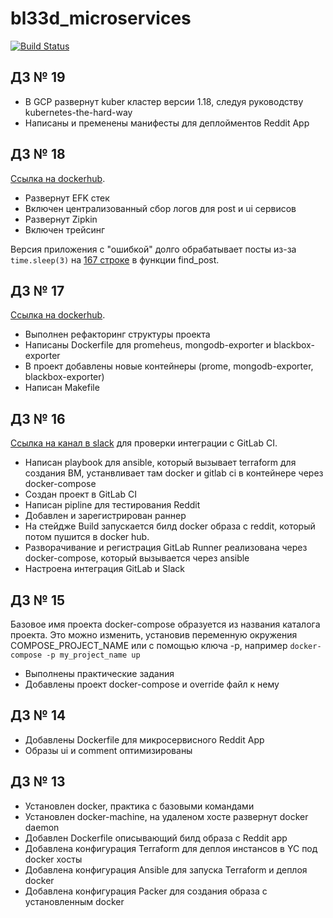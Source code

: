 # bl33d_microservices

[![Build Status](https://travis-ci.com/Otus-DevOps-2020-08/bl33d_microservices.svg?branch=master)](https://travis-ci.com/Otus-DevOps-2020-08/bl33d_microservices)

## ДЗ № 19

- В GCP развернут kuber кластер версии 1.18, следуя руководству kubernetes-the-hard-way
- Написаны и пременены манифесты для деплойментов Reddit App

## ДЗ № 18

[Ссылка на dockerhub](https://hub.docker.com/u/tomorrowcanw8).

- Развернут EFK стек
- Включен централизованный сбор логов для post и ui сервисов
- Развернут Zipkin
- Включен трейсинг

Версия приложения с "ошибкой" долго обрабатывает посты из-за `time.sleep(3)` на [167 строке](https://github.com/Artemmkin/bugged-code/blob/master/post-py/post_app.py#L167) в функции find_post.

## ДЗ № 17

[Ссылка на dockerhub](https://hub.docker.com/u/tomorrowcanw8).

- Выполнен рефакторинг структуры проекта
- Написаны Dockerfile для promeheus, mongodb-exporter и blackbox-exporter
- В проект добавлены новые контейнеры (prome, mongodb-exporter, blackbox-exporter)
- Написан Makefile

## ДЗ № 16

[Ссылка на канал в slack](https://app.slack.com/client/T6HR0TUP3/C01AGQLQVQU) для проверки интеграции с GitLab CI.

- Написан playbook для ansible, который вызывает terraform для создания ВМ, устанвливает там docker и gitlab ci в контейнере через docker-compose
- Создан проект в GitLab CI
- Написан pipline для тестирования Reddit
- Добавлен и зарегистрирован раннер
- На стейдже Build запускается билд docker образа с reddit, который потом пушится в docker hub.
- Разворачивание и регистрация GitLab Runner реализована через docker-compose, который вызывается через ansible
- Настроена интеграция GitLab и Slack

## ДЗ № 15

Базовое имя проекта docker-compose образуется из названия каталога проекта.
Это можно изменить, установив переменную окружения COMPOSE_PROJECT_NAME или с помощью ключа -p, например `docker-compose -p my_project_name up`

- Выполнены практические задания
- Добавлены проект docker-compose и override файл к нему

## ДЗ № 14

- Добавлены Dockerfile для микросервисного Reddit App
- Образы ui и comment оптимизированы

## ДЗ № 13

- Установлен docker, практика с базовыми командами
- Установлен docker-machine, на удаленом хосте развернут docker daemon
- Добавлен Dockerfile описывающий билд образа с Reddit app
- Добавлена конфигурация Terraform для деплоя инстансов в YC под docker хосты
- Добавлена конфигурация Ansible для запуска Terraform и деплоя docker
- Добавлена конфигурация Packer для создания образа с установленным docker

